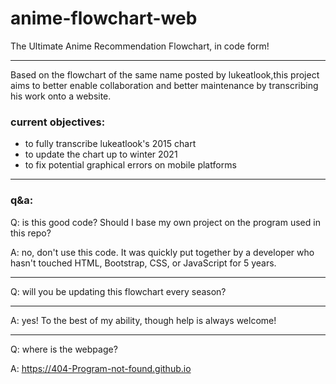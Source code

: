 # anime-flowchart-web
 The Ultimate Anime Recommendation Flowchart, in code form!
***
Based on the flowchart of the same name posted by lukeatlook,this project aims to better enable collaboration and better maintenance by transcribing his work onto a website.

### current objectives:
* to fully transcribe lukeatlook's 2015 chart
* to update the chart up to winter 2021
* to fix potential graphical errors on mobile platforms

***
### q&a:

Q: is this good code? Should I base my own project on the program used in this repo?

A: no, don't use this code. It was quickly put together by a developer who hasn't touched HTML, Bootstrap, CSS, or JavaScript for 5 years.
***
Q: will you be updating this flowchart every season?
***
A: yes! To the best of my ability, though help is always welcome!
***
Q: where is the webpage?

A: https://404-Program-not-found.github.io
